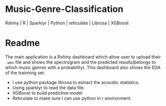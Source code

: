 # Music-Genre-Classification
Rshiny | R | Sparklyr | Python | reticulate | Librosa | XGBoost
# Readme
The main application is a Rshiny dashboard which allow user to upload their `.wav` file and shows the spectrogram and the predicted results(belongs to which music genres with a probability). This dashboard also shows the EDA of the trainning set.

* I use python package librosa to extract the acoustic statistics.
* Using sparklyr to read the data file.
* XGBoost to build predictive model
* Reticulate to make sure I can use python in r environment.
